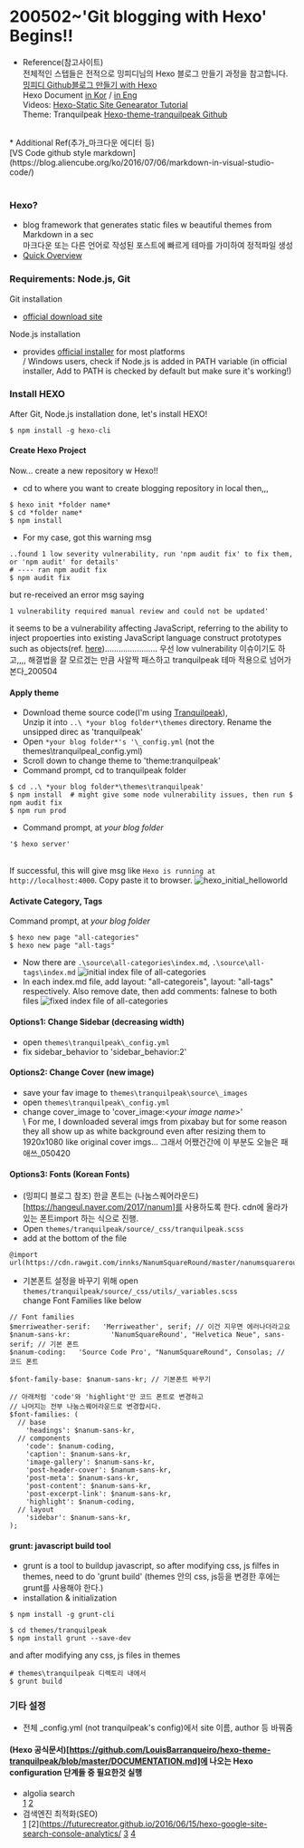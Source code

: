 # 200502~'Git blogging with Hexo' Begins!!
* Reference(참고사이트) <br> 
전체적인 스텝들은 전적으로 밍피디님의 Hexo 블로그 만들기 과정을 참고합니다. <br>
[밍피디 Github블로그 만들기 with Hexo](https://mingpd.github.io/2019/04/14/github-blog-with-hexo-1/)<br>
Hexo Document [in Kor](https://hexo.io/ko/docs/) / [in Eng](https://hexo.io/docs/)<br>
Videos: [Hexo-Static Site Genearator Tutorial](https://www.youtube.com/playlist?list=PLLAZ4kZ9dFpOMJR6D25ishrSedvsguVSm)<br>
Theme: Tranquilpeak [Hexo-theme-tranquilpeak Github](https://github.com/LouisBarranqueiro/hexo-theme-tranquilpeak/blob/master/DOCUMENTATION.md)
<br>
* Additional Ref(추가_마크다운 에디터 등)<br>
[VS Code github style markdown](https://blog.aliencube.org/ko/2016/07/06/markdown-in-visual-studio-code/)
<br><br>

### Hexo?
- blog framework that generates static files w beautiful themes from Markdown in a sec 
<br>마크다운 또는 다른 언어로 작성된 포스트에 빠르게 테마를 가미하여 정적파일 생성 
- [Quick Overview](https://youtu.be/ARted4RniaU)

### Requirements: Node.js, Git
Git installation 
- [official download site](https://git-scm.com/download/win)<br>

Node.js installation
- provides [official installer](https://nodejs.org/en/download/) for most platforms
<br> / Windows users, check if Node.js is added in PATH variable (in official installer, Add to PATH is checked by default but make sure it's working!)

### Install HEXO
After Git, Node.js installation done, let's install HEXO!
``` 
$ npm install -g hexo-cli 
```
#### Create Hexo Project
Now... create a new repository w Hexo!! 
- cd to where you want to create blogging repository in local then,,,
``` 
$ hexo init *folder name* 
$ cd *folder name* 
$ npm install
```
- For my case, got this warning msg 
```
..found 1 low severity vulnerability, run 'npm audit fix' to fix them, or 'npm audit' for details' 
# ---- ran npm audit fix
$ npm audit fix
```
but re-received an error msg saying 
  ```
  1 vulnerability required manual review and could not be updated' 
  ```
it seems to be a vulnerability affecting JavaScript, referring to the ability to inject propoerties into existing JavaScript language construct prototypes such as objects(ref. [here](https://snyk.io/vuln/SNYK-JS-MINIMIST-559764))....................... 우선 low vulnerability 이슈이기도 하고,,,, 해결법을 잘 모르겠는 만큼 사알짝 패스하고 tranquilpeak 테마 적용으로 넘어가본다_200504
#### Apply theme
- Download theme source code(I'm using [Tranquilpeak](https://github.com/LouisBarranqueiro/hexo-theme-tranquilpeak/releases/tag/v4.0.0)), 
<br> Unzip it into ```..\ *your blog folder*\themes``` directory. Rename the unsipped direc as 'tranquilpeak'
- Open ```*your blog folder*'s '\_config.yml``` (not the themes\tranquilpeal\_config.yml)
- Scroll down to change theme to 'theme:tranquilpeak'
- Command prompt, cd to tranquilpeak folder
```
$ cd ..\ *your blog folder*\themes\tranquilpeak'
$ npm install  # might give some node vulnerability issues, then run $ npm audit fix
$ npm run prod
```
- Command prompt, at *your blog folder* 
```
'$ hexo server' 
```
<br> If successful, this will give msg like ```Hexo is running at http://localhost:4000```. Copy paste it to browser.
![hexo_initial_helloworld](https://github.com/psm9619/TIL/blob/master/markdowns/blogPrep/img/hexo_helloworld.PNG)
#### Activate Category, Tags
Command prompt, at *your blog folder*
```
$ hexo new page "all-categories"
$ hexo new page "all-tags"
```
- Now there are ```.\source\all-categories\index.md```, ```.\source\all-tags\index.md``` 
![initial index file of all-categories](https://github.com/psm9619/TIL/blob/master/markdowns/blogPrep/img/initial_index_categories.PNG)
- In each index.md file, add layout: "all-categoreis", layout: "all-tags" respectively. Also remove date, then add comments: falnese to both files
![fixed index file of all-categories](https://github.com/psm9619/TIL/blob/master/markdowns/blogPrep/img/fixed_index_categories.PNG)
#### Options1: Change Sidebar (decreasing width)
- open ```themes\tranquilpeak\_config.yml```
- fix sidebar_behavior to 'sidebar_behavior:2'
#### Options2: Change Cover (new image)
- save your fav image to ```themes\tranquilpeak\source\_images```
- open ```themes\tranquilpeak\_config.yml```
- change cover_image to 'cover_image:<*your image name*>'
<br>\\ For me, I downloaded several imgs from pixabay but for some reason they all show up as white background even after resizing them to 1920x1080 like original cover imgs... 그래서 어쨌건간에 이 부분도 오늘은 패애쓰_050420
#### Options3: Fonts (Korean Fonts)
- (밍피디 블로그 참조) 한글 폰트는 (나눔스퀘어라운드)[https://hangeul.naver.com/2017/nanum]를 사용하도록 한다. cdn에 올라가 있는 폰트import 하는 식으로 진행.
- Open ```themes/tranquilpeak/source/_css/tranquilpeak.scss```
- add at the bottom of the file 
```
@import
url(https://cdn.rawgit.com/innks/NanumSquareRound/master/nanumsquareround.css);
```
- 기본폰트 설정을 바꾸기 위해 open ```themes/tranquilpeak/source/_css/utils/_variables.scss``` <br>
change Font Families like below
```
// Font families
$merriweather-serif:   'Merriweather', serif; // 이건 지우면 에러나더라고요
$nanum-sans-kr:          'NanumSquareRound', "Helvetica Neue", sans-serif; // 기본 폰트 
$nanum-coding:   'Source Code Pro', "NanumSquareRound", Consolas; // 코드 폰트

$font-family-base: $nanum-sans-kr; // 기본폰트 바꾸기

// 아래처럼 'code'와 'highlight'만 코드 폰트로 변경하고
// 나머지는 전부 나눔스퀘어라운드로 변경합시다.
$font-families: (
  // base
    'headings': $nanum-sans-kr,
  // components
    'code': $nanum-coding,
    'caption': $nanum-sans-kr,
    'image-gallery': $nanum-sans-kr,
    'post-header-cover': $nanum-sans-kr,
    'post-meta': $nanum-sans-kr,
    'post-content': $nanum-sans-kr,
    'post-excerpt-link': $nanum-sans-kr,
    'highlight': $nanum-coding,
  // layout
    'sidebar': $nanum-sans-kr,
);
```
#### grunt: javascript build tool
- grunt is a tool to buildup javascript, so after modifying css, js filfes in themes, need to do 'grunt build' (themes 안의 css, js등을 변경한 후에는 grunt를 사용해야 한다.)
- installation & initialization
```
$ npm install -g grunt-cli

$ cd themes/tranquilpeak
$ npm install grunt --save-dev
```
and after modifying any css, js files in themes
```
# themes\tranquilpeak 디렉토리 내에서
$ grunt build
```
### 기타 설정
- 전체 \_config.yml (not tranquilpeak's config)에서 site 이름, author 등 바꿔줌

#### (Hexo 공식문서)[https://github.com/LouisBarranqueiro/hexo-theme-tranquilpeak/blob/master/DOCUMENTATION.md]에 나오는 Hexo configuration 단계들 중 필요한것 실행
- algolia search <br>
[1](https://elfinlas.github.io/2018/06/07/hexo-usea-lgolia/)
[2](https://github.com/LouisBarranqueiro/hexo-algoliasearch)
- 검색엔진 최적화(SEO) <br>
[1](https://msj0319.github.io/2020/02/14/Hexo-Blog-%EA%B5%AC%EA%B8%80-%EC%82%AC%EC%9D%B4%ED%8A%B8-%EB%93%B1%EB%A1%9D-%EB%B0%8F-%EA%B2%80%EC%83%89%EC%97%94%EC%A7%84-%EC%B5%9C%EC%A0%81%ED%99%94-SEO/)
[2](https://futurecreator.github.io/2016/06/15/hexo-google-site-search-console-analytics/
[3](https://stackoverflow.com/questions/39764967/how-to-add-canonical-link-in-hexo-blog)
[4](https://owen-q.github.io/2018/06/19/hexo-tranquilpeak-config/)






